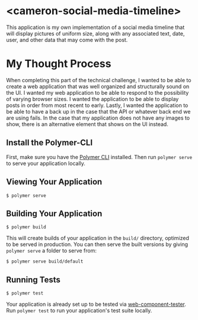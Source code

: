 # \<cameron-social-media-timeline\>

This application is my own implementation of a social media timeline that will display pictures of uniform size, along with any associated text, date, user, and other data that may come with the post.

# My Thought Process

When completing this part of the technical challenge, I wanted to be able to
create a web application that was well organized and structurally sound on the
UI. I wanted my web application to be able to respond to the possibility of
varying browser sizes. I wanted the application to be able to display posts in
order from most recent to early. Lastly, I wanted the application to be able to
have a back up in the case that the API or whatever back end we are using fails.
In the case that my application does not have any images to show, there is an
alternative element that shows on the UI instead. 

## Install the Polymer-CLI

First, make sure you have the [Polymer CLI](https://www.npmjs.com/package/polymer-cli) installed. Then run `polymer serve` to serve your application locally.

## Viewing Your Application

```
$ polymer serve
```

## Building Your Application

```
$ polymer build
```

This will create builds of your application in the `build/` directory, optimized to be served in production. You can then serve the built versions by giving `polymer serve` a folder to serve from:

```
$ polymer serve build/default
```

## Running Tests

```
$ polymer test
```

Your application is already set up to be tested via [web-component-tester](https://github.com/Polymer/web-component-tester). Run `polymer test` to run your application's test suite locally.
